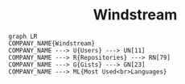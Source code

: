 <h1 align="center">Windstream</h1>

```mermaid
graph LR
COMPANY_NAME{Windstream}
COMPANY_NAME ---> U{Users} ---> UN[11]
COMPANY_NAME ---> R{Repositories} ---> RN[79]
COMPANY_NAME ---> G{Gists} ---> GN[23]
COMPANY_NAME ---> ML{Most Used<br>Languages}
```

